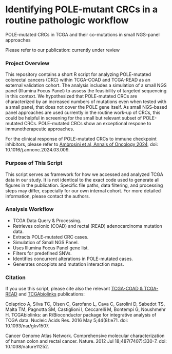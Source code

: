 # Identifying POLE-mutant CRCs in a routine pathologic workflow
POLE-mutated CRCs in TCGA and their co-mutations in small NGS-panel approaches

Please refer to our publication: currently under review

### Project Overview

This repository contains a short R script for analyzing POLE-mutated colorectal cancers (CRC) within TCGA-COAD and TCGA-READ as an external validation cohort. The analysis includes a simulation of a small NGS panel (Illumina Focus Panel) to assess the feasibility of targeted sequencing in this context. We hypothesized that POLE-mutated CRCs are characterized by an increased numbers of mutations even when tested with a small panel, that does not cover the POLE gene itself. As small NGS-based panel approaches are used currently in the routine work-up of CRCs, this could be helpful in screening for the small but relevant subset of POLE-mutated CRCs. POLE-mutated CRCs show an exceptional respone to immunotherapeutic approaches.

For the clinical response of POLE-mutated CRCs to immune checkpoint inhibitors, please refer to [Ambrosini et al, Annals of Oncology 2024](https://linkinghub.elsevier.com/retrieve/pii/S0923-7534(24)00104-2), doi: 10.1016/j.annonc.2024.03.009.

### Purpose of This Script

This script serves as framework for how we accessed and analyzed TCGA data in our study.
It is not identical to the exact code used to generate all figures in the publication.
Specific file paths, data filtering, and processing steps may differ, especially for our own internal cohort.
For more detailed information, please contact the authors.

### Analysis Workflow

- TCGA Data Query & Processing.
- Retrieves colonic (COAD) and rectal (READ) adenocarcinoma mutation data.
- Extracts POLE-mutated CRC cases.
- Simulation of Small NGS Panel.
- Uses Illumina Focus Panel gene list.
- Filters for predefined SNVs.
- Identifies concurrent alterations in POLE-mutated cases.
- Generates oncoplots and mutation interaction maps.

### Citation

If you use this script, please cite also the relevant [TCGA-COAD & TCGA-READ](https://www.nature.com/articles/nature11252) and [TCGAbiolinks](https://academic.oup.com/nar/article/44/8/e71/2465925?login=true) publications:

Colaprico A, Silva TC, Olsen C, Garofano L, Cava C, Garolini D, Sabedot TS, Malta TM, Pagnotta SM, Castiglioni I, Ceccarelli M, Bontempi G, Noushmehr H. TCGAbiolinks: an R/Bioconductor package for integrative analysis of TCGA data. Nucleic Acids Res. 2016 May 5;44(8):e71. doi: 10.1093/nar/gkv1507. 

Cancer Genome Atlas Network. Comprehensive molecular characterization of human colon and rectal cancer. Nature. 2012 Jul 18;487(7407):330-7. doi: 10.1038/nature11252.

